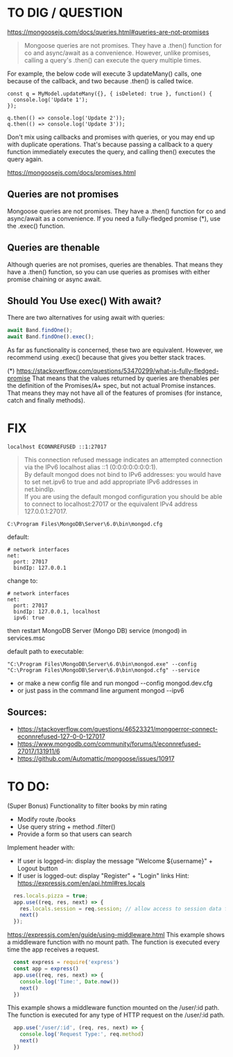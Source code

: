 # TO DIG / QUESTION

https://mongoosejs.com/docs/queries.html#queries-are-not-promises

> Mongoose queries are not promises. They have a .then() function for co and async/await as a convenience. However, unlike promises, calling a query's .then() can execute the query multiple times.

For example, the below code will execute 3 updateMany() calls, one because of the callback, and two because .then() is called twice.

```
const q = MyModel.updateMany({}, { isDeleted: true }, function() {
  console.log('Update 1');
});

q.then(() => console.log('Update 2'));
q.then(() => console.log('Update 3'));
```

Don't mix using callbacks and promises with queries, or you may end up with duplicate operations. That's because passing a callback to a query function immediately executes the query, and calling then() executes the query again.

https://mongoosejs.com/docs/promises.html
## Queries are not promises
Mongoose queries are not promises. They have a .then() function for co and async/await as a convenience. If you need a fully-fledged promise (*), use the .exec() function.
## Queries are thenable
Although queries are not promises, queries are thenables. That means they have a .then() function, so you can use queries as promises with either promise chaining or async await.
## Should You Use exec() With await?
There are two alternatives for using await with queries:
```js
await Band.findOne();
await Band.findOne().exec();
```
As far as functionality is concerned, these two are equivalent. However, we recommend using .exec() because that gives you better stack traces.

(*)
https://stackoverflow.com/questions/53470299/what-is-fully-fledged-promise
That means that the values returned by queries are thenables per the definition of the Promises/A+ spec, but not actual Promise instances. That means they may not have all of the features of promises (for instance, catch and finally methods).

# FIX

```localhost ECONNREFUSED ::1:27017```

> This connection refused message indicates an attempted connection via the IPv6 localhost alias ::1 (0:0:0:0:0:0:0:1).  
> By default mongod does not bind to IPv6 addresses: you would have to set net.ipv6 to true and add appropriate IPv6 addresses in net.bindIp.  
> If you are using the default mongod configuration you should be able to connect to localhost:27017 or the equivalent IPv4 address 127.0.0.1:27017.

```C:\Program Files\MongoDB\Server\6.0\bin\mongod.cfg```

default:
```
# network interfaces
net:
  port: 27017
  bindIp: 127.0.0.1
```

change to:
```
# network interfaces
net:
  port: 27017
  bindIp: 127.0.0.1, localhost
  ipv6: true
```

then restart MongoDB Server (Mongo DB) service (mongod) in services.msc

default path to executable:

```
"C:\Program Files\MongoDB\Server\6.0\bin\mongod.exe" --config "C:\Program Files\MongoDB\Server\6.0\bin\mongod.cfg" --service
```

- or make a new config file and run mongod --config mongod.dev.cfg
- or just pass in the command line argument mongod --ipv6

## Sources:

- https://stackoverflow.com/questions/46523321/mongoerror-connect-econnrefused-127-0-0-127017
- https://www.mongodb.com/community/forums/t/econnrefused-27017/131911/6
- https://github.com/Automattic/mongoose/issues/10917

# TO DO:

 (Super Bonus) Functionality to filter books by min rating
- Modify route /books
- Use query string + method .filter()
- Provide a form so that users can search

Implement header with:
- If user is logged-in: display the message "Welcome ${username}" + Logout button
- If user is logged-out: display "Register" + "Login" links
Hint: https://expressjs.com/en/api.html#res.locals
```js
  res.locals.pizza = true;
  app.use((req, res, next) => {
    res.locals.session = req.session; // allow access to session data from layout.hbs
    next()
  });
```
https://expressjs.com/en/guide/using-middleware.html
This example shows a middleware function with no mount path. The function is executed every time the app receives a request.
```js
  const express = require('express')
  const app = express()
  app.use((req, res, next) => {
    console.log('Time:', Date.now())
    next()
  })
```
This example shows a middleware function mounted on the /user/:id path. The function is executed for any type of HTTP request on the /user/:id path.
```js
  app.use('/user/:id', (req, res, next) => {
    console.log('Request Type:', req.method)
    next()
  })
```